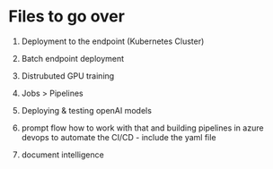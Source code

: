 # Files to go over

1. Deployment to the endpoint (Kubernetes Cluster)

2. Batch endpoint deployment 
3. Distrubuted GPU training
4. Jobs > Pipelines
5. Deploying & testing openAI models 
6. prompt flow how to work with that and building pipelines in azure devops to automate the CI/CD - include the yaml file 
7. document intelligence 

